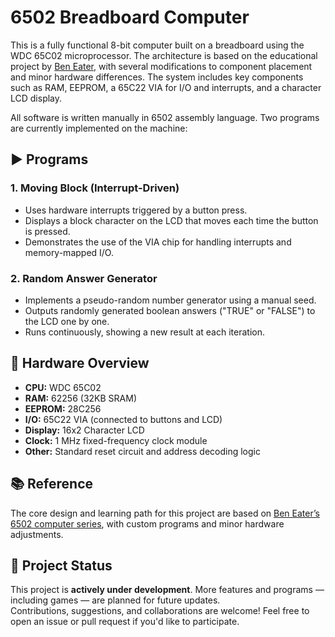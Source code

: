 # 6502 Breadboard Computer

This is a fully functional 8-bit computer built on a breadboard using the WDC 65C02 microprocessor. The architecture is based on the educational project by [Ben Eater](https://eater.net/6502), with several modifications to component placement and minor hardware differences. The system includes key components such as RAM, EEPROM, a 65C22 VIA for I/O and interrupts, and a character LCD display.

All software is written manually in 6502 assembly language. Two programs are currently implemented on the machine:

## ▶️ Programs

### 1. Moving Block (Interrupt-Driven)
- Uses hardware interrupts triggered by a button press.  
- Displays a block character on the LCD that moves each time the button is pressed.  
- Demonstrates the use of the VIA chip for handling interrupts and memory-mapped I/O.

### 2. Random Answer Generator
- Implements a pseudo-random number generator using a manual seed.  
- Outputs randomly generated boolean answers ("TRUE" or "FALSE") to the LCD one by one.  
- Runs continuously, showing a new result at each iteration.

## 🔧 Hardware Overview
- **CPU:** WDC 65C02  
- **RAM:** 62256 (32KB SRAM)  
- **EEPROM:** 28C256  
- **I/O:** 65C22 VIA (connected to buttons and LCD)  
- **Display:** 16x2 Character LCD  
- **Clock:** 1 MHz fixed-frequency clock module  
- **Other:** Standard reset circuit and address decoding logic

## 📚 Reference
The core design and learning path for this project are based on [Ben Eater’s 6502 computer series](https://eater.net/6502), with custom programs and minor hardware adjustments.

## 🚧 Project Status

This project is **actively under development**. More features and programs — including games — are planned for future updates.  
Contributions, suggestions, and collaborations are welcome! Feel free to open an issue or pull request if you'd like to participate.

